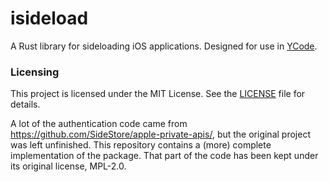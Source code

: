 # isideload

A Rust library for sideloading iOS applications. Designed for use in [YCode](https://github.com/nab138/YCode).

### Licensing

This project is licensed under the MIT License. See the [LICENSE](LICENSE) file for details.

A lot of the authentication code came from https://github.com/SideStore/apple-private-apis/, but the original project was left unfinished. This repository contains a (more) complete implementation of the package. That part of the code has been kept under its original license, MPL-2.0.
